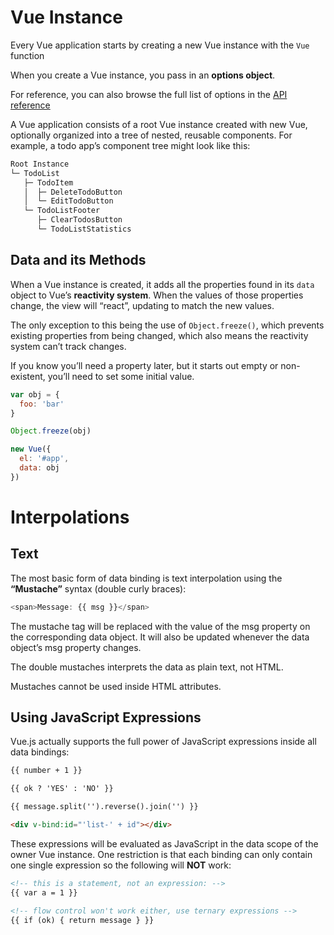 # Vue Instance

Every Vue application starts by creating a new Vue instance with the `Vue` function

When you create a Vue instance, you pass in an **options object**. 

For reference, you can also browse the full list of options in the [API reference](https://vuejs.org/v2/api/#Options-Data)

A Vue application consists of a root Vue instance created with new Vue, optionally organized into a tree of nested, reusable components. For example, a todo app’s component tree might look like this:

```html
Root Instance
└─ TodoList
   ├─ TodoItem
   │  ├─ DeleteTodoButton
   │  └─ EditTodoButton
   └─ TodoListFooter
      ├─ ClearTodosButton
      └─ TodoListStatistics
```

## Data and its Methods

When a Vue instance is created, it adds all the properties found in its `data` object to Vue’s **reactivity system**. When the values of those properties change, the view will “react”, updating to match the new values.

The only exception to this being the use of `Object.freeze()`, which prevents existing properties from being changed, which also means the reactivity system can’t track changes.

 If you know you’ll need a property later, but it starts out empty or non-existent, you’ll need to set some initial value.

```js
var obj = {
  foo: 'bar'
}

Object.freeze(obj)

new Vue({
  el: '#app',
  data: obj
})
```


# Interpolations

## Text

The most basic form of data binding is text interpolation using the **“Mustache”** syntax (double curly braces):

```js
<span>Message: {{ msg }}</span>
```
The mustache tag will be replaced with the value of the msg property on the corresponding data object. It will also be updated whenever the data object’s msg property changes.

The double mustaches interprets the data as plain text, not HTML.

Mustaches cannot be used inside HTML attributes.


## Using JavaScript Expressions

 Vue.js actually supports the full power of JavaScript expressions inside all data bindings:

 ```html
{{ number + 1 }}

{{ ok ? 'YES' : 'NO' }}

{{ message.split('').reverse().join('') }}

<div v-bind:id="'list-' + id"></div>
 ```

These expressions will be evaluated as JavaScript in the data scope of the owner Vue instance. One restriction is that each binding can only contain one single expression so the following will **NOT** work:
```html
<!-- this is a statement, not an expression: -->
{{ var a = 1 }}

<!-- flow control won't work either, use ternary expressions -->
{{ if (ok) { return message } }}
```